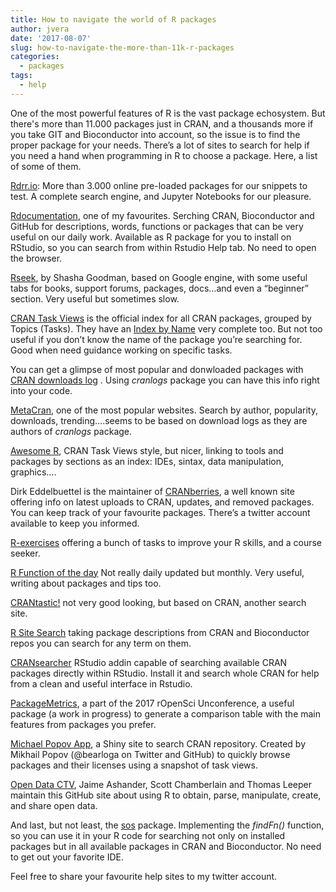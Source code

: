 ```yaml
---
title: How to navigate the world of R packages
author: jvera
date: '2017-08-07'
slug: how-to-navigate-the-more-than-11k-r-packages
categories:
  - packages
tags:
  - help
---
```

One of the most powerful features of R is the vast package echosystem. But there's more than 11.000 packages just in CRAN, and a thousands more if you take GIT and Bioconductor into account, so the issue is to find the proper package for your needs. 
There’s a lot of sites to search for help if you need a hand when programming in R to choose a package. Here, a list of some of them.

[Rdrr.io](https://rdrr.io/): More than 3.000 online pre-loaded packages for our snippets to test. A complete search engine, and Jupyter Notebooks for our pleasure.

[Rdocumentation](https://www.rdocumentation.org/), one of my favourites. Serching CRAN, Bioconductor and GitHub for descriptions, words, functions or packages that can be very useful on our daily work. Available as R package for you to install on RStudio, so you can search from within Rstudio Help tab. No need to open the browser.

[Rseek](https://www.rdocumentation.org/), by Shasha Goodman, based on Google engine, with some useful tabs for books, support forums, packages, docs…and even a “beginner” section. Very useful but sometimes slow.

[CRAN Task Views](https://cran.r-project.org/web/views/) is the official index for all CRAN packages, grouped by Topics (Tasks). They have an [Index by Name](https://cran.r-project.org/web/packages/available_packages_by_name.html) very complete too. But not too useful if you don’t know the name of the package you’re searching for. Good when need guidance working on specific tasks.

You can get a glimpse of most popular and donwloaded packages with [CRAN downloads log](http://cran-logs.rstudio.com/) . Using *cranlogs* package you can have this info right into your code.

[MetaCran](https://www.r-pkg.org/), one of the most popular websites. Search by author, popularity, downloads, trending….seems to be based on download logs as they are authors of *cranlogs* package.

[Awesome R](https://awesome-r.com/), CRAN Task Views style, but nicer, linking to tools and packages by sections as an index: IDEs, sintax, data manipulation, graphics….

Dirk Eddelbuettel is the maintainer of [CRANberries](http://dirk.eddelbuettel.com/cranberries/), a well known site offering info on latest uploads to CRAN, updates, and removed packages. You can keep track of your favourite packages. There’s a twitter account available to keep you informed.

[R-exercises](http://www.r-exercises.com/) offering a bunch of tasks to improve your R skills, and a course seeker.

[R Function of the day](http://rfunction.com/) Not really daily updated but monthly. Very useful, writing about packages and tips too.

[CRANtastic!](http://crantastic.org/) not very good looking, but based on CRAN, another search site.

[R Site Search](http://finzi.psych.upenn.edu/search.html) taking package descriptions from CRAN and Bioconductor repos you can search for any term on them.

[CRANsearcher](https://cran.r-project.org/web/packages/CRANsearcher/index.html) RStudio addin capable of searching available CRAN packages directly within RStudio. Install it and search whole CRAN for help from a clean and useful interface in Rstudio.

[PackageMetrics](https://github.com/ropenscilabs/packagemetrics), a part of the 2017 rOpenSci Unconference, a useful package (a work in progress) to generate a comparison table with the main features from packages you prefer.

[Michael Popov App](https://bearloga.shinyapps.io/taskviewr/), a Shiny site to search CRAN repository. Created by Mikhail Popov (@bearloga on Twitter and GitHub) to quickly browse packages and their licenses using a snapshot of task views.

[Open Data CTV](https://github.com/ropensci/opendata), Jaime Ashander, Scott Chamberlain and Thomas Leeper maintain this GitHub site about using R to obtain, parse, manipulate, create, and share open data. 

And last, but not least, the [sos](https://cran.r-project.org/web/packages/sos/index.html) package. Implementing the *findFn()* function, so you can use it in your R code for searching not only on installed packages but in all available packages in CRAN and Bioconductor. No need to get out your favorite IDE.

Feel free to share your favourite help sites to my twitter account.